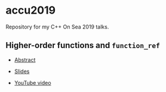 # accu2019

Repository for my C++ On Sea 2019 talks.

## Higher-order functions and `function_ref`

* [Abstract](https://conference.accu.org/2019/sessions.html#XHigherorderfunctionsandfunction_ref)

* [Slides](https://github.com/SuperV1234/accu2019/blob/master/slides.pdf)

* [YouTube video](https://www.youtube.com/watch?v=WHRao43ab3I)

